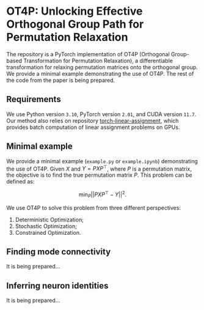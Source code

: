 # OT4P: Unlocking Effective Orthogonal Group Path for Permutation Relaxation

The repository is a PyTorch implementation of OT4P (Orthogonal Group-based Transformation for Permutation Relaxation), a differentiable transformation for relaxing permutation matrices onto the orthogonal group. We provide a minimal example demonstrating the use of OT4P. The rest of the code from the paper is being prepared.

## Requirements

We use Python version `3.10`, PyTorch version `2.01`, and CUDA version `11.7`. Our method also relies on repository [torch-linear-assignment](https://github.com/ivan-chai/torch-linear-assignment), which provides batch computation of linear assignment problems on GPUs.

## Minimal example

We provide a minimal example (`example.py` or `example.ipynb`) demonstrating the use of OT4P.  Given $X$ and $Y = PXP^{\top}$, where $P$ is a permutation matrix, the objective is to find the true permutation matrix $P$. This problem can be defined as:

$$
\min_P ||PXP^{\top} - Y||^2.
$$

We use OT4P to solve this problem from three different perspectives:

1. Deterministic Optimization;
2. Stochastic Optimization;
3. Constrained Optimization.

## Finding mode connectivity

It is being prepared...

## Inferring neuron identities

It is being prepared...